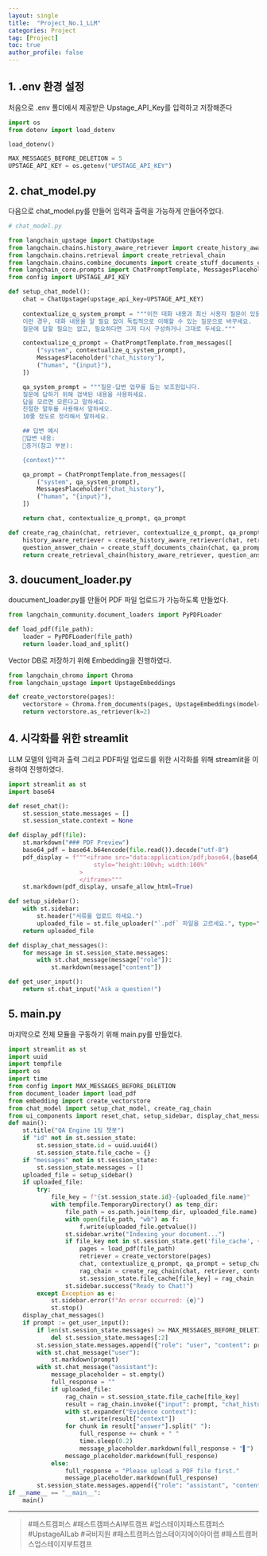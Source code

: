 ```yaml
---
layout: single
title:  "Project_No.1_LLM"
categories: Project
tag: [Project]
toc: true
author_profile: false
---
```


<head>
  <style>
    table.dataframe {
      white-space: normal;
      width: 100%;
      height: 240px;
      display: block;
      overflow: auto;
      font-family: Arial, sans-serif;
      font-size: 0.9rem;
      line-height: 20px;
      text-align: center;
      border: 0px !important;
    }

    table.dataframe th {
      text-align: center;
      font-weight: bold;
      padding: 8px;
    }

    table.dataframe td {
      text-align: center;
      padding: 8px;
    }

    table.dataframe tr:hover {
      background: #b8d1f3; 
    }

    .output_prompt {
      overflow: auto;
      font-size: 0.9rem;
      line-height: 1.45;
      border-radius: 0.3rem;
      -webkit-overflow-scrolling: touch;
      padding: 0.8rem;
      margin-top: 0;
      margin-bottom: 15px;
      font: 1rem Consolas, "Liberation Mono", Menlo, Courier, monospace;
      color: $code-text-color;
      border: solid 1px $border-color;
      border-radius: 0.3rem;
      word-break: normal;
      white-space: pre;
    }

  .dataframe tbody tr th:only-of-type {
      vertical-align: middle;
  }

  .dataframe tbody tr th {
      vertical-align: top;
  }

  .dataframe thead th {
      text-align: center !important;
      padding: 8px;
  }

  .page__content p {
      margin: 0 0 0px !important;
  }

  .page__content p > strong {
    font-size: 0.8rem !important;
  }

  </style>
</head>

## 1. .env 환경 설정
처음으로 .env 폴더에서 제공받은 Upstage_API_Key를 입력하고 저장해준다



```python
import os
from dotenv import load_dotenv

load_dotenv()

MAX_MESSAGES_BEFORE_DELETION = 5
UPSTAGE_API_KEY = os.getenv("UPSTAGE_API_KEY")
```
## 2. chat_model.py
다음으로 chat_model.py를 만들어 입력과 출력을 가능하게 만들어주었다.



```python
# chat_model.py

from langchain_upstage import ChatUpstage
from langchain.chains.history_aware_retriever import create_history_aware_retriever
from langchain.chains.retrieval import create_retrieval_chain
from langchain.chains.combine_documents import create_stuff_documents_chain
from langchain_core.prompts import ChatPromptTemplate, MessagesPlaceholder
from config import UPSTAGE_API_KEY

def setup_chat_model():
    chat = ChatUpstage(upstage_api_key=UPSTAGE_API_KEY)
    
    contextualize_q_system_prompt = """이전 대화 내용과 최신 사용자 질문이 있을 때, 이 질문이 이전 대화 내용과 관련이 있을 수 있습니다. 
    이런 경우, 대화 내용을 알 필요 없이 독립적으로 이해할 수 있는 질문으로 바꾸세요. 
    질문에 답할 필요는 없고, 필요하다면 그저 다시 구성하거나 그대로 두세요."""

    contextualize_q_prompt = ChatPromptTemplate.from_messages([
        ("system", contextualize_q_system_prompt),
        MessagesPlaceholder("chat_history"),
        ("human", "{input}"),
    ])

    qa_system_prompt = """질문-답변 업무를 돕는 보조원입니다. 
    질문에 답하기 위해 검색된 내용을 사용하세요. 
    답을 모르면 모른다고 말하세요. 
    친절한 말투를 사용해서 말하세오.
    10줄 정도로 정리해서 말하세요.

    ## 답변 예시
    📍답변 내용: 
    📍증거(참고 부분): 

    {context}"""

    qa_prompt = ChatPromptTemplate.from_messages([
        ("system", qa_system_prompt),
        MessagesPlaceholder("chat_history"),
        ("human", "{input}"),
    ])

    return chat, contextualize_q_prompt, qa_prompt

def create_rag_chain(chat, retriever, contextualize_q_prompt, qa_prompt):
    history_aware_retriever = create_history_aware_retriever(chat, retriever, contextualize_q_prompt)
    question_answer_chain = create_stuff_documents_chain(chat, qa_prompt)
    return create_retrieval_chain(history_aware_retriever, question_answer_chain)
```

## 3. doucument_loader.py
doucument_loader.py를 만들어 PDF 파일 업로드가 가능하도록 만들었다.



```python
from langchain_community.document_loaders import PyPDFLoader

def load_pdf(file_path):
    loader = PyPDFLoader(file_path)
    return loader.load_and_split()
```

Vector DB로 저장하기 위해 Embedding을 진행하였다.



```python
from langchain_chroma import Chroma
from langchain_upstage import UpstageEmbeddings

def create_vectorstore(pages):
    vectorstore = Chroma.from_documents(pages, UpstageEmbeddings(model="solar-embedding-1-large"))
    return vectorstore.as_retriever(k=2)
```

## 4. 시각화를 위한 streamlit
LLM 모델의 입력과 출력 그리고 PDF파일 업로드를 위한 시각화를 위해 streamlit을 이용하여 진행하였다.



```python
import streamlit as st
import base64

def reset_chat():
    st.session_state.messages = []
    st.session_state.context = None

def display_pdf(file):
    st.markdown("### PDF Preview")
    base64_pdf = base64.b64encode(file.read()).decode("utf-8")
    pdf_display = f"""<iframe src="data:application/pdf;base64,{base64_pdf}" width="400" height="100%" type="application/pdf"
                        style="height:100vh; width:100%"
                    >
                    </iframe>"""
    st.markdown(pdf_display, unsafe_allow_html=True)

def setup_sidebar():
    with st.sidebar:
        st.header("서류를 업로드 하세요.")
        uploaded_file = st.file_uploader("`.pdf` 파일을 고르세요.", type="pdf")
    return uploaded_file

def display_chat_messages():
    for message in st.session_state.messages:
        with st.chat_message(message["role"]):
            st.markdown(message["content"])

def get_user_input():
    return st.chat_input("Ask a question!")
```

## 5. main.py
마지막으로 전체 모듈을 구동하기 위해 main.py를 만들었다.



```python
import streamlit as st
import uuid
import tempfile
import os
import time
from config import MAX_MESSAGES_BEFORE_DELETION
from document_loader import load_pdf
from embedding import create_vectorstore
from chat_model import setup_chat_model, create_rag_chain
from ui_components import reset_chat, setup_sidebar, display_chat_messages, get_user_input
def main():
    st.title("QA Engine 1팀 챗봇")
    if "id" not in st.session_state:
        st.session_state.id = uuid.uuid4()
        st.session_state.file_cache = {}
    if "messages" not in st.session_state:
        st.session_state.messages = []
    uploaded_file = setup_sidebar()
    if uploaded_file:
        try:
            file_key = f"{st.session_state.id}-{uploaded_file.name}"
            with tempfile.TemporaryDirectory() as temp_dir:
                file_path = os.path.join(temp_dir, uploaded_file.name)
                with open(file_path, "wb") as f:
                    f.write(uploaded_file.getvalue())
                st.sidebar.write("Indexing your document...")
                if file_key not in st.session_state.get('file_cache', {}):
                    pages = load_pdf(file_path)
                    retriever = create_vectorstore(pages)
                    chat, contextualize_q_prompt, qa_prompt = setup_chat_model()
                    rag_chain = create_rag_chain(chat, retriever, contextualize_q_prompt, qa_prompt)
                    st.session_state.file_cache[file_key] = rag_chain
                st.sidebar.success("Ready to Chat!")
        except Exception as e:
            st.sidebar.error(f"An error occurred: {e}")
            st.stop()
    display_chat_messages()
    if prompt := get_user_input():
        if len(st.session_state.messages) >= MAX_MESSAGES_BEFORE_DELETION:
            del st.session_state.messages[:2]
        st.session_state.messages.append({"role": "user", "content": prompt})
        with st.chat_message("user"):
            st.markdown(prompt)
        with st.chat_message("assistant"):
            message_placeholder = st.empty()
            full_response = ""
            if uploaded_file:
                rag_chain = st.session_state.file_cache[file_key]
                result = rag_chain.invoke({"input": prompt, "chat_history": st.session_state.messages})
                with st.expander("Evidence context"):
                    st.write(result["context"])
                for chunk in result["answer"].split(" "):
                    full_response += chunk + " "
                    time.sleep(0.2)
                    message_placeholder.markdown(full_response + "▌")
                message_placeholder.markdown(full_response)
            else:
                full_response = "Please upload a PDF file first."
                message_placeholder.markdown(full_response)
        st.session_state.messages.append({"role": "assistant", "content": full_response})
if __name__ == "__main__":
    main()
```


---
> #패스트캠퍼스 #패스트캠퍼스AI부트캠프 #업스테이지패스트캠퍼스 #UpstageAILab #국비지원 #패스트캠퍼스업스테이지에이아이랩 #패스트캠퍼스업스테이지부트캠프
